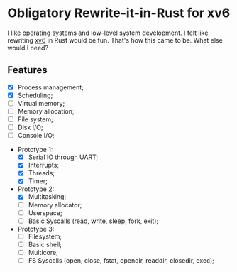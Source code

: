 # Obligatory Rewrite-it-in-Rust for xv6

I like operating systems and low-level system development. I felt like rewriting [xv6](https://github.com/mit-pdos/xv6-public) in Rust would be fun. That's how this came to be. What else would I need?

## Features

- [x] Process management;
- [x] Scheduling;
- [ ] Virtual memory;
- [ ] Memory allocation;
- [ ] File system;
- [ ] Disk I/O;
- [ ] Console I/O;

- Prototype 1:
    - [x] Serial IO through UART;
    - [x] Interrupts;
    - [x] Threads;
    - [x] Timer;
- Prototype 2:
    - [x] Multitasking;
    - [ ] Memory allocator;
    - [ ] Userspace;
    - [ ] Basic Syscalls (read, write, sleep, fork, exit);
- Prototype 3:
    - [ ] Filesystem;
    - [ ] Basic shell;
    - [ ] Multicore;
    - [ ] FS Syscalls (open, close, fstat, opendir, readdir, closedir, exec);
